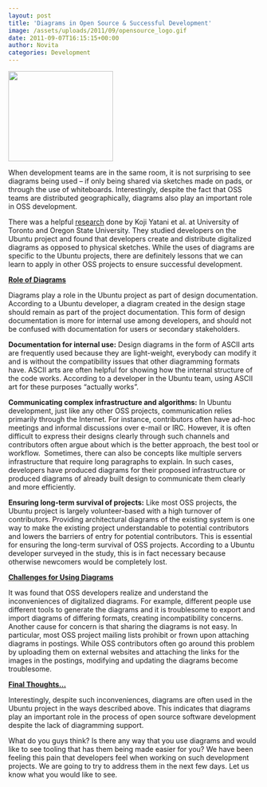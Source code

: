 ```yaml
---
layout: post
title: 'Diagrams in Open Source & Successful Development'
image: /assets/uploads/2011/09/opensource_logo.gif
date: 2011-09-07T16:15:15+00:00
author: Novita
categories: Development
---
```

[<img class="alignright size-medium wp-image-311" title="opensource_logo" src="{{site.baseurl}}/assets/uploads/2011/09/opensource_logo-300x258.gif" alt="" width="210" height="181" srcset="{{site.baseurl}}/assets/uploads/2011/09/opensource_logo-300x258.gif 300w, {{site.baseurl}}/assets/uploads/2011/09/opensource_logo.gif 400w" sizes="(max-width: 210px) 100vw, 210px" />]({{site.baseurl}}/assets/uploads/2011/09/opensource_logo.gif)

When development teams are in the same room, it is not surprising to see diagrams being used &#8211; if only being shared via sketches made on pads, or through the use of whiteboards. Interestingly, despite the fact that OSS teams are distributed geographically, diagrams also play an important role in OSS development.

There was a helpful <a href="http://classes.engr.oregonstate.edu/eecs/winter2009/cs562/OSS-camera_ready.pdf" target="_blank">research</a> done by Koji Yatani et al. at University of Toronto and Oregon State University. They studied developers on the Ubuntu project and found that developers create and distribute digitalized diagrams as opposed to physical sketches. While the uses of diagrams are specific to the Ubuntu projects, there are definitely lessons that we can learn to apply in other OSS projects to ensure successful development.

<!--more-->

<span style="text-decoration: underline;"><strong>Role of Diagrams</strong></span>

Diagrams play a role in the Ubuntu project as part of design documentation. According to a Ubuntu developer, a diagram created in the design stage should remain as part of the project documentation. This form of design documentation is more for internal use among developers, and should not be confused with documentation for users or secondary stakeholders.

**Documentation for internal use:** Design diagrams in the form of ASCII arts are frequently used because they are light-weight, everybody can modify it and is without the compatibility issues that other diagramming formats have. ASCII arts are often helpful for showing how the internal structure of the code works. According to a developer in the Ubuntu team, using ASCII art for these purposes “actually works”.

**Communicating complex infrastructure and algorithms:** In Ubuntu development, just like any other OSS projects, communication relies primarily through the Internet. For instance, contributors often have ad-hoc meetings and informal discussions over e-mail or IRC. However, it is often difficult to express their designs clearly through such channels and contributors often argue about which is the better approach, the best tool or workflow.  Sometimes, there can also be concepts like multiple servers infrastructure that require long paragraphs to explain. In such cases, developers have produced diagrams for their proposed infrastructure or produced diagrams of already built design to communicate them clearly and more efficiently.

**Ensuring long-term survival of projects:** Like most OSS projects, the Ubuntu project is largely volunteer-based with a high turnover of contributors. Providing architectural diagrams of the existing system is one way to make the existing project understandable to potential contributors and lowers the barriers of entry for potential contributors. This is essential for ensuring the long-term survival of OSS projects. According to a Ubuntu developer surveyed in the study, this is in fact necessary because otherwise newcomers would be completely lost.

<span style="text-decoration: underline;"><strong>Challenges for Using Diagrams</strong></span>

It was found that OSS developers realize and understand the inconveniences of digitalized diagrams. For example, different people use different tools to generate the diagrams and it is troublesome to export and import diagrams of differing formats, creating incompatibility concerns. Another cause for concern is that sharing the diagrams is not easy. In particular, most OSS project mailing lists prohibit or frown upon attaching diagrams in postings. While OSS contributors often go around this problem by uploading them on external websites and attaching the links for the images in the postings, modifying and updating the diagrams become troublesome.

<span style="text-decoration: underline;"><strong>Final Thoughts&#8230;</strong></span>

Interestingly, despite such inconveniences, diagrams are often used in the Ubuntu project in the ways described above. This indicates that diagrams play an important role in the process of open source software development despite the lack of diagramming support.

What do you guys think? Is there any way that you use diagrams and would like to see tooling that has them being made easier for you? We have been feeling this pain that developers feel when working on such development projects. We are going to try to address them in the next few days. Let us know what you would like to see.
